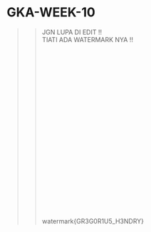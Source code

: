 # GKA-WEEK-10
>> JGN LUPA DI EDIT !!   
>> TIATI ADA WATERMARK NYA !!
</br> </br></br></br></br></br></br></br></br></br></br></br></br> </br></br></br></br></br></br></br></br></br></br></br>
>> watermark{GR3G0R1U5_H3NDRY}  

